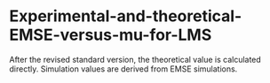 # Experimental-and-theoretical-EMSE-versus-mu-for-LMS
After the revised standard version, the theoretical value is calculated directly. Simulation values are derived from EMSE simulations.

